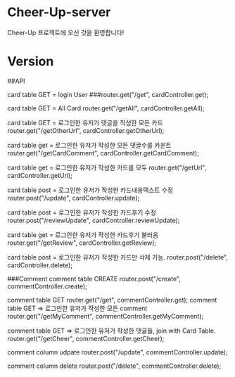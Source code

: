 # Cheer-Up-server

Cheer-Up 프로젝트에 오신 것을 환영합니다!

# Version

##API

card table GET = login User
###router.get("/get", cardController.get);

card table GET = All Card
router.get("/getAll", cardController.getAll);

card table GET = 로그인한 유저가 댓글을 작성한 모든 카드
router.get("/getOtherUrl", cardController.getOtherUrl);

card table get = 로그인한 유저가 작성한 모든 댓글수를 카운트
router.get("/getCardComment", cardController.getCardComment);

card table get = 로그인한 유저가 작성한 카드를 모두
router.get("/getUrl", cardController.getUrl);

card table post = 로그인한 유저가 작성한 카드내용텍스트 수정
router.post("/update", cardController.update);

card table post = 로그인한 유저가 작성한 카드후기 수정
router.post("/reviewUpdate", cardController.reviewUpdate);

card table get = 로그인한 유저가 작성한 카드후기 불러옴
router.get("/getReview", cardController.getReview);

card table post = 로그인한 유저가 작성한 카드만 삭제 가능.
router.post("/delete", cardController.delete);

###Comment
comment table CREATE
router.post("/create", commentController.create);

comment table GET
router.get("/get", commentController.get);
comment table GET => 로그인한 유저가 작성한 모든 comment
router.get("/getMyComment", commentController.getMyComment);

comment table GET => 로그인한 유저가 작성한 댓글들, join with Card Table.
router.get("/getCheer", commentController.getCheer);

comment column udpate
router.post("/update", commentController.update);

comment column delete
router.post("/delete", commentController.delete);
